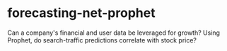 # forecasting-net-prophet
Can a company's financial and user data be leveraged for growth? Using Prophet, do search-traffic predictions correlate with stock price?
